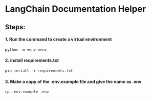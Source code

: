 # LangChain Documentation Helper

## Steps:

#### 1. Run the command to create a virtual environment
```
python -m venv venv
```
#### 2. install requirements.txt
```
pip install -r requirements.txt
```
#### 3. Make a copy of the .env.example file and give the name as .env
```
cp .env.example .env
```